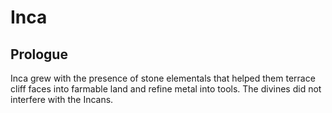# Inca

## Prologue

Inca grew with the presence of stone elementals that helped them terrace cliff faces into farmable land and refine metal into tools. The divines did not interfere with the Incans.